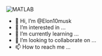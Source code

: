 
![MATLAB](https://www.mathworks.com/matlabcentral/images/matlab-file-exchange.svg)

- 👋 Hi, I’m @Elon10musk
- 👀 I’m interested in ...
- 🌱 I’m currently learning ...
- 💞️ I’m looking to collaborate on ...
- 📫 How to reach me ...

<!---
Elon10musk/Elon10musk is a ✨ special ✨ repository because its `README.md` (this file) appears on your GitHub profile.
You can click the Preview link to take a look at your changes.
--->
